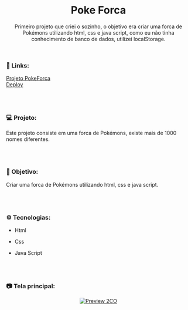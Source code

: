 <h1 align="center">Poke Forca</h1>
<p align="center">Primeiro projeto que criei o sozinho, o objetivo era criar uma forca de Pokémons utilizando html, css e java script, como eu não tinha conhecimento de banco de dados, utilizei localStorage.</p> <br />

### 🔗 Links:
<a href="https://github.com/LucasTKP/PokeForcaa">Projeto PokeForca</a></br>
<a href="https://poke-forcaa.vercel.app/">Deploy</a></br>

</br>
</br>

### 💻 Projeto:

Este projeto consiste em uma forca de Pokémons, existe mais de 1000 nomes diferentes.

<br /> <br />

### 🎯 Objetivo:

Criar uma forca de Pokémons utilizando html, css e java script.

<br /> <br />

### ⚙️ Tecnologias:

- Html
- Css
- Java Script

  <br /> <br />

### 📷 Tela principal:
<div align="center">
  <a href="https://projectdoctorcare.vercel.app/">
    <img src="/img/imageProject.png" alt="Preview 2CO">
  </a>
</div>

<br />
